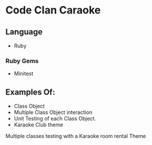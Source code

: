 # Code Clan Caraoke

## Language

- Ruby

### Ruby Gems

- Minitest

## Examples Of:

- Class Object
- Multiple Class Object interaction
- Unit Testing of each Class Object.
- Karaoke Club theme


Multiple classes testing with a Karaoke room rental Theme
